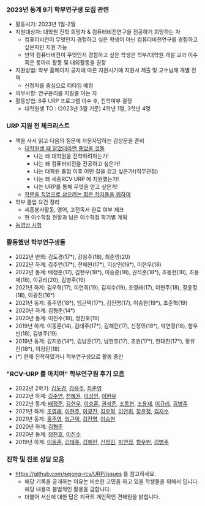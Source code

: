 
### 2023년 동계 9기 학부연구생 모집 관련
- 활동시기: 2023년 1월-2월
- 지원대상자: 대학원 진학 희망자 & 컴퓨터비전연구을 전공하기 희망하는 자 
  - 컴퓨터비전이 무엇인지 경험하고 싶은 학생이 아닌 컴퓨터비전연구를 경험하고 싶은자만 지원 가능
  - 만약 컴퓨터비전이 무엇인지 경험하고 싶은 학생은 학부/대학원 개설 교과 이수 혹은 동아리 활동 및 대외활동을 권장
- 지원방법: 학부 홈페이지 공지에 따른 지원시기에 지원서 제출 및 교수님께 개별 컨택
  - 신청자를 중심으로 티타임 예정
- 의무사항: 연구윤리를 지킬줄 아는 자
- 활동방법: 8주 URP 프로그램 이수 후, 진학여부 결정
  - 대학원생 TO : (2023년 3월 기준) 4학년 1명, 3학년 4명 


### URP 지원 전 체크리스트
- 책을 사서 읽고 다음의 질문에 자문자답하는 감상문을 준비
  - [대학원생 때 알았더라면 좋았을 것들](https://gradschoolstory.net/) 
    - 나는 왜 대학원을 진학하려하는가!
    - 나는 왜 컴퓨터비전을 전공하고 싶은가!
    - 나는 대학원 졸업 이후 어떤 길을 걷고 싶은가!(직무관점)
    - 나는 왜 세종RCV URP 에 지원했는가!
    - 나는 URP를 통해 무엇을 얻고 싶은가!
  - [학문을 직업으로 삼으려는 젊은 학자들을 위하여](http://home.ewha.ac.kr/~oookwhan/essay/essay2-toyoung.htm) 
- 학부 졸업 요건 정리 
  - 세종봉사활동, 영어, 고전독서 완료 여부 체크
  - 현 이수학점 현황과 남은 이수학점 학기별 계획
- [동영상 시청](https://youtube.com/playlist?list=PL1xKqHsVFgvkz8kymxTTCrljjXCa4fyZD)


### 활동했던 학부연구생들
- 2022년 번외: 김도경(17*), 강응주(18), 최준영(20)
- 2022년 하계: 김주연(17*), 천혜원(17*), 이상인(18*), 이현우(18)
- 2022년 동계: 배정준(17), 김현우(18*), 이승훈(18), 권석준(18*), 조동현(18), 조용재(18), 이규리(20), 김병주(19)
- 2021년 하계: 김우혁(17), 이연희(19), 김지수(19), 조영래(17), 이현주(18), 장윤정(18), 이광진(16*)
- 2021년 동계: 홍주영(18*), 임근택(17*), 김진명(17), 이승현(19*), 조준혁(19)
- 2020년 하계: 김형준(14*)
- 2020년 동계: 이진수(18), 정찬호(19)
- 2019년 하계: 이동훈(14), 김태주(17*), 김해린(17), 신정민(18*), 박연정(18), 함우빈(18), 김병주(19)
- 2019년 동계: 김지원(14*), 김남훈(17), 남현호(17), 조원(17*), 한대찬(17*), 황유진(18*), 이정민(18)    
- (*) 현재 진학하였거나 학부연구생으로 활동 중인 


### "RCV-URP 를 마치며" 학부연구원 후기 모음
- 2022년 2학기: [김도경](http://server.rcv.sejong.ac.kr:8080/2022/12/06/2022-2%ed%95%99%ea%b8%b0%ea%b9%80%eb%8f%84%ea%b2%bd-urp-%eb%a5%bc-%eb%a7%88%ec%b9%98%eb%a9%b0/), [강응주](http://server.rcv.sejong.ac.kr:8080/2022/12/06/2022-2%ed%95%99%ea%b8%b0%ea%b0%95%ec%9d%91%ec%a3%bc-urp-%eb%a5%bc-%eb%a7%88%ec%b9%98%eb%a9%b0/), [최준영](http://server.rcv.sejong.ac.kr:8080/2022/12/06/2022-2%ed%95%99%ea%b8%b0%ec%b5%9c%ec%a4%80%ec%98%81-urp-%eb%a5%bc-%eb%a7%88%ec%b9%98%eb%a9%b0/)
- 2022년 하계: [김주연](http://server.rcv.sejong.ac.kr:8080/2022/08/28/%ea%b9%80%ec%a3%bc%ec%97%b0-urp%eb%a5%bc-%eb%a7%88%ec%b9%98%eb%a9%b0/), [천혜원](http://server.rcv.sejong.ac.kr:8080/2022/08/28/2022-%ed%95%98%ea%b3%84%ec%b2%9c%ed%98%9c%ec%9b%90-urp%eb%a5%bc-%eb%a7%88%ec%b9%98%eb%a9%b0/), [이상인](http://server.rcv.sejong.ac.kr:8080/2022/08/28/2022-%ed%95%98%ea%b3%84%ec%9d%b4%ec%83%81%ec%9d%b8-urp%eb%a5%bc-%eb%a7%88%ec%b9%98%eb%a9%b0/), [이현우](http://server.rcv.sejong.ac.kr:8080/2022/08/28/2022-%ed%95%98%ea%b3%84%ec%9d%b4%ed%98%84%ec%9a%b0-urp%eb%a5%bc-%eb%a7%88%ec%b9%98%eb%a9%b0/)
- 2022년 동계: [배정준](http://server.rcv.sejong.ac.kr:8080/2022/02/25/2022-%eb%8f%99%ea%b3%84%eb%b0%b0%ec%a0%95%ec%a4%80-urp-%eb%a5%bc-%eb%a7%88%ec%b9%98%eb%a9%b0/), [김현우](http://server.rcv.sejong.ac.kr:8080/2022/02/25/2022-%eb%8f%99%ea%b3%84%ea%b9%80%ed%98%84%ec%9a%b0-urp-%eb%a5%bc-%eb%a7%88%ec%b9%98%eb%a9%b0/), [이승훈](http://server.rcv.sejong.ac.kr:8080/2022/02/25/2022-%eb%8f%99%ea%b3%84%ec%9d%b4%ec%8a%b9%ed%9b%88-urp-%eb%a5%bc-%eb%a7%88%ec%b9%98%eb%a9%b0/), [권석준](http://server.rcv.sejong.ac.kr:8080/2022/02/25/2022-%eb%8f%99%ea%b3%84%ea%b6%8c%ec%84%9d%ec%a4%80-urp-%eb%a5%bc-%eb%a7%88%ec%b9%98%eb%a9%b0/), [조동현](http://server.rcv.sejong.ac.kr:8080/2022/02/25/2022-%eb%8f%99%ea%b3%84%ec%a1%b0%eb%8f%99%ed%98%84-urp-%eb%a5%bc-%eb%a7%88%ec%b9%98%eb%a9%b0/), [조용재](http://server.rcv.sejong.ac.kr:8080/2022/02/25/2022-%eb%8f%99%ea%b3%84%ec%a1%b0%ec%9a%a9%ec%9e%ac-urp-%eb%a5%bc-%eb%a7%88%ec%b9%98%eb%a9%b0/), [이규리](http://server.rcv.sejong.ac.kr:8080/2022/02/25/2022-%eb%8f%99%ea%b3%84%ec%9d%b4%ea%b7%9c%eb%a6%ac-urp-%eb%a5%bc-%eb%a7%88%ec%b9%98%eb%a9%b0/), [김병주](http://server.rcv.sejong.ac.kr:8080/2022/02/25/2022-%eb%8f%99%ea%b3%84%ea%b9%80%eb%b3%91%ec%a3%bc-urp-%eb%a5%bc-%eb%a7%88%ec%b9%98%eb%a9%b0/)
- 2021년 하계: [조영래](http://server.rcv.sejong.ac.kr:8080/2021/08/28/2021-%ed%95%98%ea%b3%84%ec%a1%b0%ec%98%81%eb%9e%98-urp-%eb%a5%bc-%eb%a7%88%ec%b9%98%eb%a9%b0/), [이현주](http://server.rcv.sejong.ac.kr:8080/2021/08/28/2021-%ed%95%98%ea%b3%84%ec%9d%b4%ed%98%84%ec%a3%bc-urp-%eb%a5%bc-%eb%a7%88%ec%b9%98%eb%a9%b0/), [이광진](http://server.rcv.sejong.ac.kr:8080/2021/08/28/2021-%ed%95%98%ea%b3%84%ec%9d%b4%ea%b4%91%ec%a7%84-urp-%eb%a5%bc-%eb%a7%88%ec%b9%98%eb%a9%b0/), [김우혁](http://server.rcv.sejong.ac.kr:8080/2021/08/28/2021-%ed%95%98%ea%b3%84%ea%b9%80%ec%9a%b0%ed%98%81-urp-%eb%a5%bc-%eb%a7%88%ec%b9%98%eb%a9%b0/), [이연희](http://server.rcv.sejong.ac.kr:8080/2021/08/28/2021-%ed%95%98%ea%b3%84%ec%9d%b4%ec%97%b0%ed%9e%88-urp%eb%a5%bc-%eb%a7%88%ec%b9%98%eb%a9%b0/), [장윤정](http://server.rcv.sejong.ac.kr:8080/2021/08/28/2021-%ed%95%98%ea%b3%84%ec%9e%a5%ec%9c%a4%ec%a0%95-urp-%eb%a5%bc-%eb%a7%88%ec%b9%98%eb%a9%b0/), [김지수](http://server.rcv.sejong.ac.kr:8080/2021/08/28/2021-%ed%95%98%ea%b3%84%ea%b9%80%ec%a7%80%ec%88%98-urp-%eb%a5%bc-%eb%a7%88%ec%b9%98%eb%a9%b0/)
- 2021년 동계: [홍주영](http://server.rcv.sejong.ac.kr:8080/2021/03/02/2021-rcv-urp-%eb%a5%bc-%eb%a7%88%ec%b9%98%eb%a9%b0/), [임근택](http://server.rcv.sejong.ac.kr:8080/2021/03/01/rcv-%eb%8f%99%ea%b3%84-urp%eb%a5%bc-%eb%a7%88%ec%b9%98%ea%b3%a0/), [김진명](http://server.rcv.sejong.ac.kr:8080/2021/03/01/2021-rcv-urp%eb%a5%bc-%eb%a7%88%ec%b9%98%eb%a9%b0/), [이승현](http://server.rcv.sejong.ac.kr:8080/2021/03/01/2021-winter-urp%eb%a5%bc-%eb%a7%88%eb%ac%b4%eb%a6%ac%ed%95%98%eb%a9%b0/)
- 2020년 하계: [김형준](http://server.rcv.sejong.ac.kr:8080/2020/08/31/2%eb%8b%ac%ea%b0%84%ec%9d%98-%ed%95%99%eb%b6%80%ec%97%b0%ea%b5%ac%eb%a5%bc-%eb%a7%88%eb%ac%b4%eb%a6%ac%ed%95%98%eb%a9%b0/)
- 2020년 동계: [정찬호](http://server.rcv.sejong.ac.kr:8080/2020/04/01/3%ea%b0%9c%ec%9b%94-%eb%8f%99%ec%95%88%ec%9d%98-%ed%95%99%eb%b6%80%ec%97%b0%ea%b5%ac-%ec%b0%b8%ec%97%ac-%ea%b8%b0%eb%a1%9d/), [이진수](http://server.rcv.sejong.ac.kr:8080/2020/03/30/3%ea%b0%9c%ec%9b%94-rcv-%ec%97%b0%ea%b5%ac%ec%8b%a4-%ed%95%99%eb%b6%80%ec%97%b0%ea%b5%ac%ec%b0%b8%ec%97%ac%eb%a5%bc-%eb%a7%88%eb%ac%b4%eb%a6%ac-%ed%95%98%eb%a9%b0/)
- 2019년 하계: [이동훈](http://server.rcv.sejong.ac.kr:8080/2019/08/16/2019-summer-intern-%ed%9b%84%ea%b8%b0-%eb%b0%8f-%ec%86%8c%ea%b0%90%eb%ac%b8/), [김태주](http://server.rcv.sejong.ac.kr:8080/2019/08/16/2019-summer-intern-%ea%b9%80%ed%83%9c%ec%a3%bc/), [김해린](http://server.rcv.sejong.ac.kr:8080/2019/08/16/2019-summer-intern/), [신정민](http://server.rcv.sejong.ac.kr:8080/2019/08/16/2019-summer-intern-%ed%9b%84%ea%b8%b0/), [박연정](http://server.rcv.sejong.ac.kr:8080/2019/08/16/2019-summer-intern-%eb%b0%95%ec%97%b0%ec%a0%95/), [함우빈](http://server.rcv.sejong.ac.kr:8080/2019/08/16/2019-summer-intern-%ed%95%a8%ec%9a%b0%eb%b9%88/), [김병주](http://server.rcv.sejong.ac.kr:8080/2019/08/16/2019-summer-intern-%ea%b9%80%eb%b3%91%ec%a3%bc/)


### 진학 및 진로 상담 모음
- https://github.com/sejong-rcv/URP/issues 를 참고하세요. 
  -  해당 기록을 공개하는 이유는 비슷한 고민을 하고 있을 학생들을 위해서 입니다. 해당 내용의 불법적인 활용을 금합니다.
  -  더불어 서신에 대한 답은 지극히 개인적인 견해임을 밝힙니다. 
